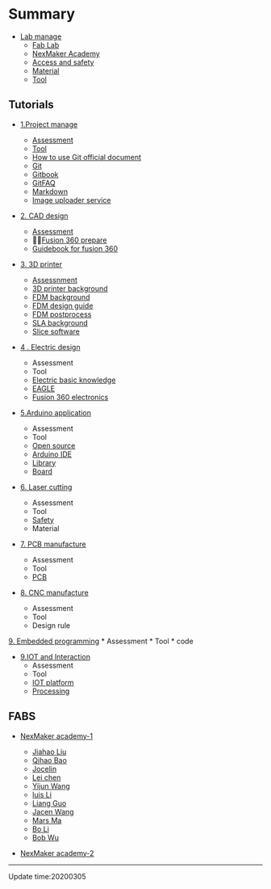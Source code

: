 # Summary

* [Lab manage](doc/0manage/labmanage.md)
    * [Fab Lab ](doc/Fab/FAB.md)
    * [NexMaker Academy](doc/0manage/nexmaker-academy.md)
    * [Access and safety](doc/0manage/access_safety.md)
    * [Material](doc/0manage/material.md)
    * [Tool](doc/0manage/tool.md)
 
  
  

## Tutorials
* [1.Project manage](https://git-scm.com/)
    * [Assessment](doc/1projectmanage/Assessment1project-manage.md)
    * [Tool](doc/1projectmanage/Tool1Project-manage.md)
    * [How to use Git official document](https://git-scm.com/docs/gittutorial)
    * [Git](doc/1projectmanage/2git.md)
    * [Gitbook](doc/1projectmanage/4gitbook.md)
    * [GitFAQ](doc/1projectmanage/3gitFAQ.md)
    * [Markdown](doc/1projectmanage/markdown.md)
    * [Image uploader service](doc/1projectmanage/imageuploadservice.md)

*  [2. CAD design](doc/2cad/cad.md)
    * [Assessment](doc/2cad/Assessment.md)
    * [Fusion 360 prepare](doc/2cad/Fusion360prepare.md)
    * [Guidebook for fusion 360](doc/2cad/3D_Design_Fusion360.md)

* [3. 3D printer](doc/3_3dprinter/assignment.md)
    * [Assessnment](doc/3_3dprinter/assignment.md)
    * [3D printer background](doc/3_3dprinter/1.3Dprintingbackground.md)
    * [FDM background](doc/3_3dprinter/2.FDM3Dprintingbackground.md)
    * [FDM design guide](doc/3_3dprinter/3.FDM-designguide.md)
    * [FDM postprocess](doc/3_3dprinter/5.FDM-postprocess.md)
    * [SLA background](doc/3_3dprinter/6.SLAbackground.md)
    * [Slice software](doc/3_3dprinter/3Dslicesoftware.md)

* [4 . Electric design ](doc/4electric_design_and_manfucture/basicknowledge.md)
    * Assessment
    * Tool
    * [Electric basic knowledge](doc/4electric_design_and_manfucture/basicknowledge.md)
    * [EAGLE](https://knowledge.autodesk.com/support/eagle/troubleshooting/caas/sfdcarticles/sfdcarticles/Autodesk-EAGLE-now-included-with-Fusion-360.html)
    * [Fusion 360 electronics](https://www.autodesk.com/products/fusion-360/electronics-engineer)

* [5.Arduino application](https://www.arduino.cc/)
    * Assessment
    * Tool
    * [Open source](https://en.wikipedia.org/wiki/Open_source)
    * [Arduino IDE](https://www.arduino.cc/en/Main/Software)
    * [Library](https://www.arduino.cc/en/Tutorial/LibraryExamples)
    * [Board](https://www.arduino.cc/en/Main/Products)

* [6. Laser cutting](https://en.wikipedia.org/wiki/Laser_cutting)
    * Assessment
    * Tool
    * [Safety](https://www.nottingham.edu.cn/en/ehs/laser-safety.aspx)
    * Material
  
* [7. PCB manufacture](https://www.nexpcb.com/blog/smt-pcb-puzzle)
    * Assessment
    * Tool
    * [PCB](https://www.nexpcb.com/blog/what-is-a-printed-circuit-board-basic-pcb-concepts)
		
* [8. CNC manufacture](https://astromachineworks.com/what-is-cnc-machining/)
    * Assessment
    * Tool
    * Design rule

[9. Embedded programming](https://www.techopedia.com/definition/29945/embedded-programming)
    * Assessment
    * Tool
    * code

*  [9.IOT and Interaction](https://en.wikipedia.org/wiki/Internet_of_Things)
    * Assessment
    * Tool
    * [IOT platform](https://internetofthingswiki.com/top-20-iot-platforms/634/)
    * [Processing](https://processing.org/)

  
## FABS

* [NexMaker academy-1](fab-01/README.md)
   
    * [Jiahao Liu](https://nex-fab.gitlab.io/fab-01/jiahaoliu/)
    * [Qihao Bao](https://nex-fab.gitlab.io/fab-01/qihaobao/)
    * [Jocelin](https://nex-fab.gitlab.io/fab-01/jocelin/)
    * [Lei chen](https://nex-fab.gitlab.io/fab-01/chenlei/)
    * [Yijun Wang](https://nex-fab.gitlab.io/fab-01/yijunwang/)
    * [luis Li](https://nex-fab.gitlab.io/fab-01/luis/)
    * [Liang Guo](https://nex-fab.gitlab.io/fab-01/gl/)
    * [Jacen Wang](https://nex-fab.gitlab.io/fab-01/jacen/)
    * [Mars Ma](https://nex-fab.gitlab.io/fab-01/marsma/)
    * [Bo Li](https://nex-fab.gitlab.io/fab-01/bo-li/)
    * [Bob Wu](https://nex-fab.gitlab.io/fab-01/bobstudent/)
  

* [NexMaker academy-2](fab-02/README.md)


*****

Update time:20200305



